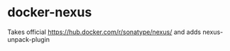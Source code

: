 # docker-nexus

Takes official https://hub.docker.com/r/sonatype/nexus/ and adds nexus-unpack-plugin
